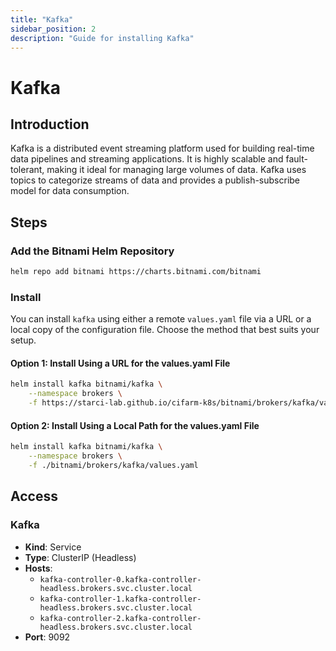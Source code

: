 ```yaml
---
title: "Kafka"
sidebar_position: 2
description: "Guide for installing Kafka"
---
```

# Kafka
## Introduction
Kafka is a distributed event streaming platform used for building real-time data pipelines and streaming applications. It is highly scalable and fault-tolerant, making it ideal for managing large volumes of data. Kafka uses topics to categorize streams of data and provides a publish-subscribe model for data consumption.
## Steps
### Add the Bitnami Helm Repository
```bash
helm repo add bitnami https://charts.bitnami.com/bitnami
```
### Install
You can install `kafka` using either a remote `values.yaml` file via a URL or a local copy of the configuration file. Choose the method that best suits your setup.
#### Option 1: Install Using a URL for the values.yaml File
```bash
helm install kafka bitnami/kafka \
    --namespace brokers \
    -f https://starci-lab.github.io/cifarm-k8s/bitnami/brokers/kafka/values.yaml
```
#### Option 2: Install Using a Local Path for the values.yaml File
```bash
helm install kafka bitnami/kafka \
    --namespace brokers \
    -f ./bitnami/brokers/kafka/values.yaml
``` 
## Access
### Kafka
- **Kind**: Service  
- **Type**: ClusterIP (Headless)  
- **Hosts**: 
    - `kafka-controller-0.kafka-controller-headless.brokers.svc.cluster.local`
    - `kafka-controller-1.kafka-controller-headless.brokers.svc.cluster.local`
    - `kafka-controller-2.kafka-controller-headless.brokers.svc.cluster.local`
- **Port**: 9092